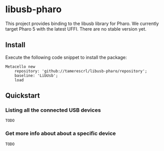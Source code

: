 # libusb-pharo

This project provides binding to the libusb library for Pharo. We currently target Pharo 5 with the latest UFFI. There are no stable version yet.

## Install

Execute the following code snippet to install the package:

~~~
Metacello new
    repository: 'github://tamerescrl/libusb-pharo/repository';
    baseline: 'LibUsb';
    load
~~~


## Quickstart

### Listing all the connected USB devices

`TODO`

### Get more info about about a specific device

`TODO`
